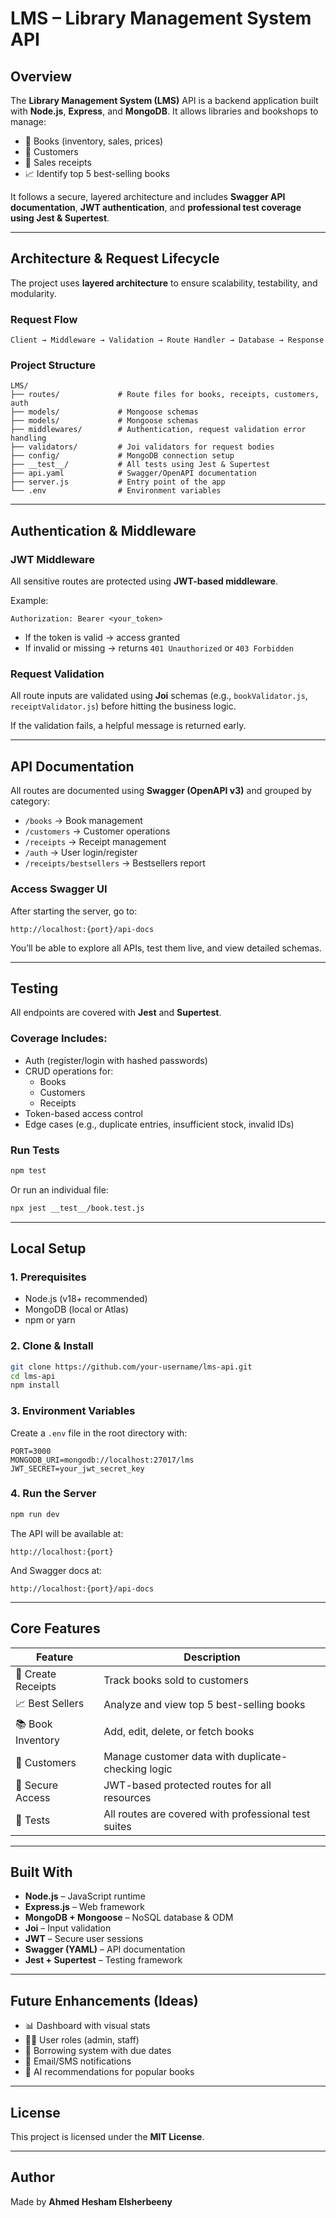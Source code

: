 # LMS – Library Management System API

## Overview

The **Library Management System (LMS)** API is a backend application built with **Node.js**, **Express**, and **MongoDB**. It allows libraries and bookshops to manage:

- 📕 Books (inventory, sales, prices)
- 👥 Customers
- 🧾 Sales receipts
- 📈 Identify top 5 best-selling books

It follows a secure, layered architecture and includes **Swagger API documentation**, **JWT authentication**, and **professional test coverage using Jest & Supertest**.

---

## Architecture & Request Lifecycle

The project uses **layered architecture** to ensure scalability, testability, and modularity.

### Request Flow

```
Client → Middleware → Validation → Route Handler → Database → Response
```

### Project Structure

```
LMS/
├── routes/             # Route files for books, receipts, customers, auth
├── models/             # Mongoose schemas
├── models/             # Mongoose schemas
├── middlewares/        # Authentication, request validation error handling
├── validators/         # Joi validators for request bodies
├── config/             # MongoDB connection setup
├── __test__/           # All tests using Jest & Supertest
├── api.yaml            # Swagger/OpenAPI documentation
├── server.js           # Entry point of the app
└── .env                # Environment variables
```

---

## Authentication & Middleware

### JWT Middleware

All sensitive routes are protected using **JWT-based middleware**.

Example:

```
Authorization: Bearer <your_token>
```

- If the token is valid → access granted
- If invalid or missing → returns `401 Unauthorized` or `403 Forbidden`

### Request Validation

All route inputs are validated using **Joi** schemas (e.g., `bookValidator.js`, `receiptValidator.js`) before hitting the business logic.

If the validation fails, a helpful message is returned early.

---

## API Documentation

All routes are documented using **Swagger (OpenAPI v3)** and grouped by category:

- `/books` → Book management
- `/customers` → Customer operations
- `/receipts` → Receipt management
- `/auth` → User login/register
- `/receipts/bestsellers` → Bestsellers report

### Access Swagger UI

After starting the server, go to:

```
http://localhost:{port}/api-docs
```

You’ll be able to explore all APIs, test them live, and view detailed schemas.

---

## Testing

All endpoints are covered with **Jest** and **Supertest**.

### Coverage Includes:

- Auth (register/login with hashed passwords)
- CRUD operations for:
  - Books
  - Customers
  - Receipts
- Token-based access control
- Edge cases (e.g., duplicate entries, insufficient stock, invalid IDs)

### Run Tests

```bash
npm test
```

Or run an individual file:

```bash
npx jest __test__/book.test.js
```

---

## Local Setup

### 1. Prerequisites

- Node.js (v18+ recommended)
- MongoDB (local or Atlas)
- npm or yarn

### 2. Clone & Install

```bash
git clone https://github.com/your-username/lms-api.git
cd lms-api
npm install
```

### 3. Environment Variables

Create a `.env` file in the root directory with:

```env
PORT=3000
MONGODB_URI=mongodb://localhost:27017/lms
JWT_SECRET=your_jwt_secret_key
```

### 4. Run the Server

```bash
npm run dev
```

The API will be available at:

```
http://localhost:{port}
```

And Swagger docs at:

```
http://localhost:{port}/api-docs
```

---

## Core Features

| Feature            | Description                                          |
| ------------------ | ---------------------------------------------------- |
| 🧾 Create Receipts | Track books sold to customers                        |
| 📈 Best Sellers    | Analyze and view top 5 best-selling books            |
| 📚 Book Inventory  | Add, edit, delete, or fetch books                    |
| 👥 Customers       | Manage customer data with duplicate-checking logic   |
| 🔐 Secure Access   | JWT-based protected routes for all resources         |
| 🧪 Tests           | All routes are covered with professional test suites |

---

## Built With

- **Node.js** – JavaScript runtime
- **Express.js** – Web framework
- **MongoDB + Mongoose** – NoSQL database & ODM
- **Joi** – Input validation
- **JWT** – Secure user sessions
- **Swagger (YAML)** – API documentation
- **Jest + Supertest** – Testing framework

---

## Future Enhancements (Ideas)

- 📊 Dashboard with visual stats
- 👨‍🏫 User roles (admin, staff)
- 📅 Borrowing system with due dates
- 💬 Email/SMS notifications
- 🧠 AI recommendations for popular books

---

## License

This project is licensed under the **MIT License**.

---

## Author

Made by **Ahmed Hesham Elsherbeeny**
